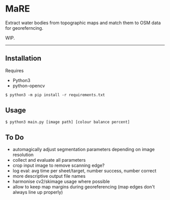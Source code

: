 # MaRE

Extract water bodies from topographic maps and match them to OSM data for georeferncing.

WIP.

---

## Installation

Requires
* Python3
* python-opencv

```$ python3 -m pip install -r requirements.txt ```


## Usage

`$ python3 main.py [image path] [colour balance percent]`

## To Do
* automagically adjust segmentation parameters depending on image resolution
* collect and evaluate all parameters
* crop input image to remove scanning edge?
* log eval: avg time per sheet/target, number success, number correct
* more descriptive output file names
* harmonise cv2/skimage usage where possible
* allow to keep map margins during georeferencing (map edges don't always line up properly)